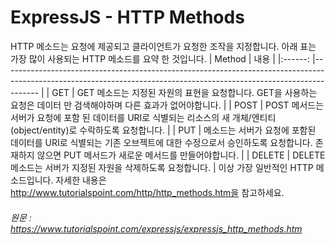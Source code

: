 # ExpressJS - HTTP Methods

HTTP 메소드는 요청에 제공되고 클라이언트가 요청한 조작을 지정합니다. 아래 표는 가장 많이 사용되는 HTTP 메소드를 요약 한 것입니다.
| Method 	| 내용                                                                                                                                                                	|
|:------:	|---------------------------------------------------------------------------------------------------------------------------------------------------------------------	|
|   GET  	| GET 메소드는 지정된 자원의 표현을 요청합니다. GET을 사용하는 요청은 데이터 만 검색해야하며 다른 효과가 없어야합니다.                                                	|
|  POST  	| POST 메서드는 서버가 요청에 포함 된 데이터를 URI로 식별되는 리소스의 새 개체/엔티티(object/entity)로 수락하도록 요청합니다.                                                      	|
|   PUT  	| 메소드는 서버가 요청에 포함된 데이터를 URI로 식별되는 기존 오브젝트에 대한 수정으로서 승인하도록 요청합니다. 존재하지 않으면 PUT 메서드가 새로운 메서드를 만들어야합니다. 	|
| DELETE 	| DELETE 메소드는 서버가 지정된 자원을 삭제하도록 요청합니다.                                                                                                         	|
이상 가장 일반적인 HTTP 메소드입니다. 자세한 내용은 http://www.tutorialspoint.com/http/http_methods.htm을 참고하세요.

###### 원문 : https://www.tutorialspoint.com/expressjs/expressjs_http_methods.htm